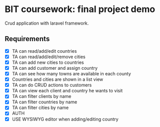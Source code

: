 # BIT coursework: final project demo

Crud application with laravel framework.

## Requirements

* [x] TA can read/add/edit countries
* [x] TA can read/add/edit/remove cities
* [x] TA can add new cities to countries
* [x] TA can add customer and assign country
* [x] TA can see how many towns are available in each county
* [x] Countries and cities are shown in a list view
* [x] TA can do CRUD actions to customers
* [x] TA can view each client and country he wants to visit
* [x] TA can filter clients by name
* [x] TA can filter countries by name
* [x] TA can filter cities by name
* [x] AUTH
* [x] USE WYSIWYG editor when adding/editing country